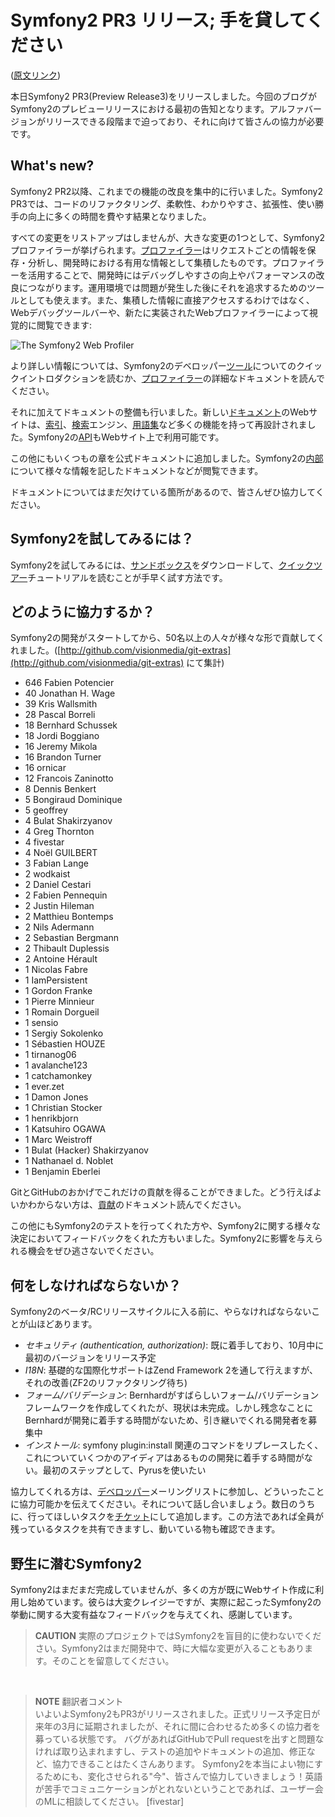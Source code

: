 Symfony2 PR3 リリース; 手を貸してください
=========================================

([原文リンク](http://www.symfony-project.org/blog/2010/09/13/symfony2-pr3-released-the-need-for-help))

本日Symfony2 PR3(Preview Release3)をリリースしました。今回のブログがSymfony2のプレビューリリースにおける最初の告知となります。アルファバージョンがリリースできる段階まで迫っており、それに向けて皆さんの協力が必要です。


What's new?
-------------

Symfony2 PR2以降、これまでの機能の改良を集中的に行いました。Symfony2 PR3では、コードのリファクタリング、柔軟性、わかりやすさ、拡張性、使い勝手の向上に多くの時間を費やす結果となりました。

すべての変更をリストアップはしませんが、大きな変更の1つとして、Symfony2 プロファイラーが挙げられます。[プロファイラー](http://docs.symfony-reloaded.org/guides/internals/profiler.html)はリクエストごとの情報を保存・分析し、開発時における有用な情報として集積したものです。プロファイラーを活用することで、開発時にはデバッグしやすさの向上やパフォーマンスの改良につながります。運用環境では問題が発生した後にそれを追求するためのツールとしても使えます。また、集積した情報に直接アクセスするわけではなく、Webデバッグツールバーや、新たに実装されたWebプロファイラーによって視覚的に閲覧できます:

![The Symfony2 Web Profiler](http://symfony-reloaded.org/images/webprofiler.jpg)


より詳しい情報については、Symfony2のデベロッパー[ツール](http://symfony-reloaded.org/tools)についてのクイックイントロダクションを読むか、[プロファイラー](http://docs.symfony-reloaded.org/guides/internals/profiler.html)の詳細なドキュメントを読んでください。

それに加えてドキュメントの整備も行いました。新しい[ドキュメント](http://docs.symfony-reloaded.org/)のWebサイトは、[索引](http://docs.symfony-reloaded.org/genindex.htmlhttp://docs.symfony-reloaded.org/genindex.html)、[検索](http://docs.symfony-reloaded.org/search.html)エンジン、[用語集](http://docs.symfony-reloaded.org/glossary.html)など多くの機能を持って再設計されました。Symfony2の[API](http://api.symfony-reloaded.org/PR3/index.html)もWebサイト上で利用可能です。

この他にもいくつもの章を公式ドキュメントに追加しました。Symfony2の[内部](http://docs.symfony-reloaded.org/guides/internals/overview.html)について様々な情報を記したドキュメントなどが閲覧できます。

ドキュメントについてはまだ欠けている箇所があるので、皆さんぜひ協力してください。


Symfony2を試してみるには？
---------------------------

Symfony2を試してみるには、[サンドボックス](http://symfony-reloaded.org/code)をダウンロードして、[クイックツアー](http://docs.symfony-reloaded.org/quick_tour/the_big_picture.html)チュートリアルを読むことが手早く試す方法です。


どのように協力するか？
------------------------

Symfony2の開発がスタートしてから、50名以上の人々が様々な形で貢献してくれました。([http://github.com/visionmedia/git-extras](http://github.com/visionmedia/git-extras) にて集計)

- 646 Fabien Potencier
- 40 Jonathan H. Wage
- 39 Kris Wallsmith
- 28 Pascal Borreli
- 18 Bernhard Schussek
- 18 Jordi Boggiano
- 16 Jeremy Mikola
- 16 Brandon Turner
- 16 ornicar
- 12 Francois Zaninotto
- 8 Dennis Benkert
- 5 Bongiraud Dominique
- 5 geoffrey
- 4 Bulat Shakirzyanov
- 4 Greg Thornton
- 4 fivestar
- 4 Noël GUILBERT
- 3 Fabian Lange
- 2 wodkaist
- 2 Daniel Cestari
- 2 Fabien Pennequin
- 2 Justin Hileman
- 2 Matthieu Bontemps
- 2 Nils Adermann
- 2 Sebastian Bergmann
- 2 Thibault Duplessis
- 2 Antoine Hérault
- 1 Nicolas Fabre
- 1 IamPersistent
- 1 Gordon Franke
- 1 Pierre Minnieur
- 1 Romain Dorgueil
- 1 sensio
- 1 Sergiy Sokolenko
- 1 Sébastien HOUZE
- 1 tirnanog06
- 1 avalanche123
- 1 catchamonkey
- 1 ever.zet
- 1 Damon Jones
- 1 Christian Stocker
- 1 henrikbjorn
- 1 Katsuhiro OGAWA
- 1 Marc Weistroff
- 1 Bulat (Hacker) Shakirzyanov
- 1 Nathanael d. Noblet
- 1 Benjamin Eberlei

GitとGitHubのおかげでこれだけの貢献を得ることができました。どう行えばよいかわからない方は、[貢献](http://docs.symfony-reloaded.org/contributing/code/index.html)のドキュメント読んでください。

この他にもSymfony2のテストを行ってくれた方や、Symfony2に関する様々な決定においてフィードバックをくれた方もいました。Symfony2に影響を与えられる機会をぜひ逃さないでください。


何をしなければならないか？
------------------------------

Symfony2のベータ/RCリリースサイクルに入る前に、やらなければならないことが山ほどあります。

- *セキュリティ (authentication, authorization)*: 既に着手しており、10月中に最初のバージョンをリリース予定
- *I18N*: 基礎的な国際化サポートはZend Framework 2を通して行えますが、それの改善(ZF2のリファクタリング待ち)
- *フォーム/バリデーション*: Bernhardがすばらしいフォーム/バリデーションフレームワークを作成してくれたが、現状は未完成。しかし残念なことにBernhardが開発に着手する時間がないため、引き継いでくれる開発者を募集中
- *インストール*: symfony plugin:install 関連のコマンドをリプレースしたく、これについていくつかのアイディアはあるものの開発に着手する時間がない。最初のステップとして、Pyrusを使いたい

協力してくれる方は、[デベロッパー](http://groups.google.com/group/symfony-devs)メーリングリストに参加し、どういったことに協力可能かを伝えてください。それについて話し合いましょう。数日のうちに、行ってほしいタスクを[チケット](http://trac.symfony-project.org/report/24)にして追加します。この方法であれば全員が残っているタスクを共有できますし、動いている物も確認できます。


野生に潜むSymfony2
----------------------

Symfony2はまだまだ完成していませんが、多くの方が既にWebサイト作成に利用し始めています。彼らは大変クレイジーですが、実際に起こったSymfony2の挙動に関する大変有益なフィードバックを与えてくれ、感謝しています。

> **CAUTION**
> 実際のプロジェクトではSymfony2を盲目的に使わないでください。Symfony2はまだ開発中で、時に大幅な変更が入ることもあります。そのことを留意してください。

<br />

> **NOTE**
> 翻訳者コメント<br />
> いよいよSymfony2もPR3がリリースされました。正式リリース予定日が来年の3月に延期されましたが、それに間に合わせるため多くの協力者を募っている状態です。
> バグがあればGitHubでPull requestを出すと問題なければ取り込まれますし、テストの追加やドキュメントの追加、修正など、協力できることはたくさんあります。
> Symfony2を本当によい物にするためにも、変化させられる"今"、皆さんで協力していきましょう！英語が苦手でコミュニケーションがとれないということであれば、ユーザー会のMLに相談してください。 [fivestar]
